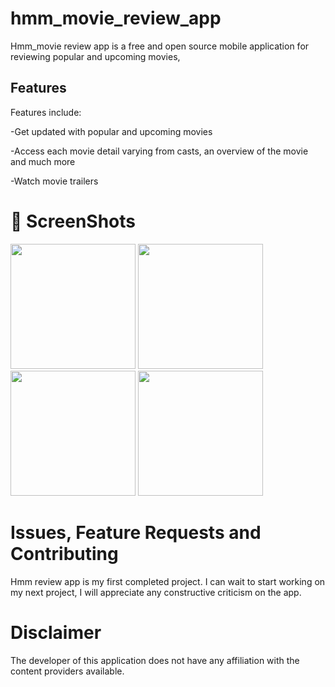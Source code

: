 # hmm_movie_review_app

Hmm_movie review app is a free and open source mobile application for reviewing popular and upcoming movies, 

## Features

Features include:

-Get updated with popular and upcoming movies

-Access each movie detail varying from casts, an overview of the movie and much more

-Watch movie trailers

# :camera_flash: ScreenShots
<img src="https://i.ibb.co/R7J9K79/Screenshot-20220804-121851.png" width="200" /> <img src="https://i.ibb.co/ZT3zXC2/Screenshot-20220804-121841.png" width="200" /> <img src="https://i.ibb.co/gDx54N0/Screenshot-20220804-121940.png" width="200" /> <img src="https://i.ibb.co/wJmSF3m/Screenshot-20220804-121915.png" width="200" />

# Issues, Feature Requests and Contributing
Hmm review app is my first completed project. I can wait to start working on my next project, I will appreciate any constructive criticism on the app.

# Disclaimer
The developer of this application does not have any affiliation with the content providers available.









